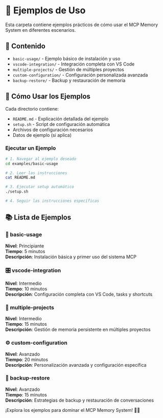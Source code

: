 # 🚀 Ejemplos de Uso

Esta carpeta contiene ejemplos prácticos de cómo usar el MCP Memory System en diferentes escenarios.

## 📁 Contenido

- `basic-usage/` - Ejemplo básico de instalación y uso
- `vscode-integration/` - Integración completa con VS Code
- `multiple-projects/` - Gestión de múltiples proyectos
- `custom-configuration/` - Configuración personalizada avanzada
- `backup-restore/` - Backup y restauración de memoria

## 🎯 Cómo Usar los Ejemplos

Cada directorio contiene:
- `README.md` - Explicación detallada del ejemplo
- `setup.sh` - Script de configuración automática
- Archivos de configuración necesarios
- Datos de ejemplo (si aplica)

### Ejecutar un Ejemplo

```bash
# 1. Navegar al ejemplo deseado
cd examples/basic-usage

# 2. Leer las instrucciones
cat README.md

# 3. Ejecutar setup automático
./setup.sh

# 4. Seguir las instrucciones específicas
```

## 📚 Lista de Ejemplos

### 🔰 basic-usage
**Nivel**: Principiante  
**Tiempo**: 5 minutos  
**Descripción**: Instalación básica y primer uso del sistema MCP

### 🎛️ vscode-integration  
**Nivel**: Intermedio  
**Tiempo**: 10 minutos  
**Descripción**: Configuración completa con VS Code, tasks y shortcuts

### 🔄 multiple-projects
**Nivel**: Intermedio  
**Tiempo**: 15 minutos  
**Descripción**: Gestión de memoria persistente en múltiples proyectos

### ⚙️ custom-configuration
**Nivel**: Avanzado  
**Tiempo**: 20 minutos  
**Descripción**: Personalización avanzada y configuración específica

### 💾 backup-restore
**Nivel**: Avanzado  
**Tiempo**: 15 minutos  
**Descripción**: Estrategias de backup y restauración de conversaciones

¡Explora los ejemplos para dominar el MCP Memory System! 🧠✨
